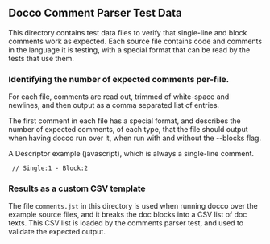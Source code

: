 ## Docco Comment Parser Test Data

This directory contains test data files to verify that single-line 
and block comments work as expected.  Each source file contains code
and comments in the language it is testing, with a special format that
can be read by the tests that use them.  

### Identifying the number of expected comments per-file.  

For each file, comments are read out, trimmed of white-space and newlines,
and then output as a comma separated list of entries.  

The first comment in each file has a special format, and describes the
number of expected comments, of each type, that the file should output
when having docco run over it, when run with and without the --blocks flag.

A Descriptor example (javascript), which is always a single-line comment.
     
     // Single:1 - Block:2
     

### Results as a custom CSV template

The file `comments.jst` in this directory is used when running docco over
the example source files, and it breaks the doc blocks into a CSV list
of doc texts.  This CSV list is loaded by the comments parser test, and
used to validate the expected output.
